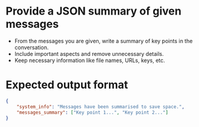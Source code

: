 # Provide a JSON summary of given messages
- From the messages you are given, write a summary of key points in the conversation.
- Include important aspects and remove unnecessary details.
- Keep necessary information like file names, URLs, keys, etc.

# Expected output format
~~~json
{
    "system_info": "Messages have been summarised to save space.",
    "messages_summary": ["Key point 1...", "Key point 2..."]
}
~~~